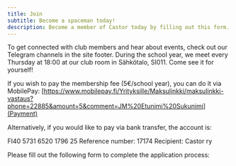 ```yaml
---
title: Join
subtitle: Become a spaceman today!
description: Become a member of Castor today by filling out this form.
---
```

To get connected with club members and hear about events, check out our Telegram channels in the site footer. During the school year, we meet every Thursday at 18:00 at our club room in Sähkötalo, SI011. Come see it for yourself!

If you wish to pay the membership fee (5€/school year), you can do it via MobilePay: [https://www.mobilepay.fi/Yrityksille/Maksulinkki/maksulinkki-vastaus?phone=22885&amount=5&comment=JM%20Etunimi%20Sukunimi](Payment)

Alternatively, if you would like to pay via bank transfer, the account is:

FI40 5731 6520 1796 25
Reference number: 17174
Recipient: Castor ry

Please fill out the following form to complete the application process:
